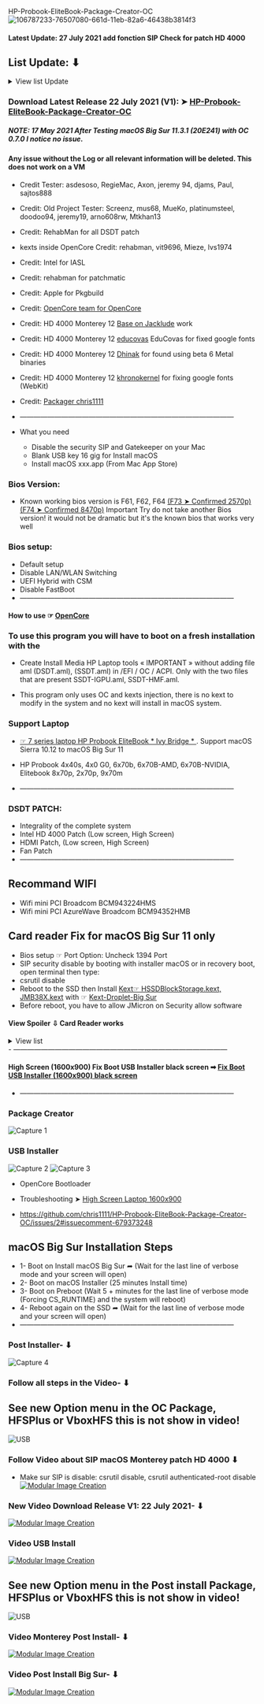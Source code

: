 HP-Probook-EliteBook-Package-Creator-OC
![106787233-76507080-661d-11eb-82a6-46438b3814f3](https://user-images.githubusercontent.com/6248794/126697624-0cf2eacc-b4ef-462b-a251-e709b9004bdd.png)


#### Latest Update: 27 July 2021 add fonction SIP Check for patch HD 4000

## List Update: ⬇︎
<details> 
  <summary>View list Update</summary>

- Update: 27 July 2021 update kext HD 4000, add choice menue for Bluethooth
- Update: 27 July 2021 fix initialisition choice HFSPlus and VBOX
- Update: 25 July 2021 fix create Install Media HP Laptop OC.app on Monterey 12
- Update 25 July 2021 Add description Monterey 12, more clean mount EFI
- Update: 25 July 2021 Fix Bluethooth , Fix Install OpenCore USB installer
- Update: 23 July 2021 add Support Bluethooth /Catalina/BigSur/Monterey
- Latest Update: 22 July 2021 add Support macOS Monterey 12 Intel HD 4000

</details>


### Download Latest Release 22 July 2021 (V1): ➤ [HP-Probook-EliteBook-Package-Creator-OC ](https://github.com/chris1111/HP-Probook-EliteBook-Package-Creator-OC/releases/tag/V1)


##### NOTE: 17 May 2021 After Testing macOS Big Sur 11.3.1 (20E241) with OC 0.7.0 I notice no issue.


#### Any issue without the Log or all relevant information will be deleted. This does not work on a VM

- Credit Tester: asdesoso, RegieMac, Axon, jeremy 94, djams, Paul, sajtos888
- Credit: Old Project Tester: Screenz, mus68, MueKo, 
platinumsteel, doodoo94, jeremy19, arno608rw, Mtkhan13
- Credit: RehabMan for all DSDT patch
- kexts inside OpenCore Credit: rehabman, vit9696, Mieze, lvs1974 
- Credit: Intel for IASL
- Credit: rehabman for patchmatic
- Credit: Apple for Pkgbuild
- Credit: [OpenCore team for OpenCore](https://github.com/acidanthera/OpenCorePkg)
- Credit: HD 4000 Monterey 12 [Base on Jacklude](https://github.com/jacklukem) work
- Credit: HD 4000 Monterey 12 [educovas](https://github.com/educovas) EduCovas for fixed google fonts
- Credit: HD 4000 Monterey 12 [Dhinak](https://github.com/DhinakG) for found using beta 6 Metal binaries
- Credit: HD 4000 Monterey 12 [khronokernel](https://github.com/khronokernel) for fixing google fonts (WebKit)

- Credit: [Packager chris1111](https://github.com/chris1111)
- ———————————————————————————————

* What you need

   - Disable the security SIP and Gatekeeper on your Mac
   - Blank USB key 16 gig for Install macOS
   - Install macOS xxx.app (From Mac App Store)
   
### Bios Version:
- Known working bios version is F61, F62, F64 [(F73 ➤ Confirmed 2570p)](https://www.insanelymac.com/forum/topic/344428-pre-release-macos-big-sur/?page=91&tab=comments#comment-2734611) [(F74 ➤ Confirmed 8470p)](https://github.com/chris1111/HP-Probook-EliteBook-Package-Creator-OC/commit/e6eb41e137c220f3f08b4a8776a8f2516a59e133)
Important Try do not take another Bios version! it would not be dramatic but it's the known bios that works very well

### Bios setup:
- Default setup
- Disable LAN/WLAN Switching
- UEFI Hybrid with CSM
- Disable FastBoot
- ———————————————————————————————

#### How to use ☞ [OpenCore](https://dortania.github.io/OpenCore-Desktop-Guide/)

### To use this program you will have to boot on a fresh installation with the 
- Create Install Media HP Laptop tools « IMPORTANT » without adding file aml (DSDT.aml), (SSDT.aml) in  /EFI / OC / ACPI. Only with the two files that are present SSDT-IGPU.aml, SSDT-HMF.aml.

- This program only uses OC and kexts injection, there is no kext to modify in the system and no kext will install in macOS system.
### Support Laptop
- [☞ 7 series laptop HP Probook EliteBook * Ivy Bridge * ](https://ark.intel.com/content/www/us/en/ark/products/codename/29902/ivy-bridge.html#@Mobile) . Support macOS Sierra 10.12 to macOS Big Sur 11
- HP Probook 4x40s, 4x0 G0, 6x70b, 6x70B-AMD, 6x70B-NVIDIA,  Elitebook 8x70p, 2x70p, 9x70m

- ———————————————————————————————
### DSDT PATCH:
- Integrality of the complete system
- Intel HD 4000 Patch (Low screen, High Screen)
- HDMI Patch, (Low screen, High Screen)
- Fan Patch
- ———————————————————————————————
## Recommand WIFI
- Wifi mini PCI Broadcom BCM943224HMS
- Wifi mini PCI AzureWave Broadcom BCM94352HMB

## Card reader Fix for macOS Big Sur 11 only
- Bios setup ☞ Port Option: Uncheck 1394 Port
- SIP security disable by booting with installer macOS or in recovery boot, open terminal then type: 
- csrutil disable
- Reboot to the SSD then Install [Kext☞ HSSDBlockStorage.kext, JMB38X.kext](https://drive.google.com/file/d/1nBwUaRkyXYLlJBbbEBP0DPxODYif9k1X/view?usp=sharing) with ☞ [Kext-Droplet-Big Sur](https://github.com/chris1111/Kext-Droplet-Big-Sur)
- Before reboot, you have to allow JMicron on Security allow software
#### View Spoiler ⇩ Card Reader works
<details> 
<summary>View list  </summary>
   
![Screen Shot ](https://user-images.githubusercontent.com/6248794/87852436-f4426980-c8cf-11ea-913f-72c6093eb32a.png)	

</details>
- ———————————————————————————————

#### High Screen (1600x900) Fix Boot USB Installer black screen ➡︎ [Fix Boot USB Installer (1600x900) black screen](https://github.com/chris1111/HP-Probook-EliteBook-Package-Creator-OC/issues/2#issuecomment-679373248)
- ———————————————————————————————


### Package Creator
![Capture 1](https://user-images.githubusercontent.com/6248794/87812623-7da15f80-c82e-11ea-9b7c-72e0194b7d19.png)

### USB Installer
![Capture 2](https://user-images.githubusercontent.com/6248794/87812926-f86a7a80-c82e-11ea-862d-23dfdb1efa7d.png)
![Capture 3](https://user-images.githubusercontent.com/6248794/87812929-f86a7a80-c82e-11ea-8ed8-50558744775c.png)
- OpenCore Bootloader

- Troubleshooting ➤ [High Screen Laptop 1600x900](https://github.com/chris1111/HP-Probook-EliteBook-Package-Creator-OC/issues/2#issuecomment-679373248)


- https://github.com/chris1111/HP-Probook-EliteBook-Package-Creator-OC/issues/2#issuecomment-679373248
## macOS Big Sur Installation Steps
- 1- Boot on Install macOS Big Sur ➦ (Wait for the last line of verbose mode and your screen will open)
- 2- Boot on macOS Installer (25 minutes Install time)
- 3- Boot on Preboot (Wait 5 + minutes for the last line of verbose mode (Forcing CS_RUNTIME)  and the system will reboot)
- 4- Reboot again on the SSD ➦ (Wait for the last line of verbose mode and your screen will open)
- ———————————————————————————————

### Post Installer- ⬇︎
![Capture 4](https://user-images.githubusercontent.com/6248794/87813175-63b44c80-c82f-11ea-8607-f3ad6b1dd167.png)



### Follow all steps in the Video- ⬇︎
## See new Option menu in the OC Package, HFSPlus or VboxHFS this is not show in video!
![USB](https://user-images.githubusercontent.com/6248794/90392185-67b8d180-e05c-11ea-983b-dc5f463e4f2e.gif)

### Follow Video about SIP macOS Monterey patch HD 4000 ⬇︎
- Make sur SIP is disable: csrutil disable, csrutil authenticated-root disable
[![Modular Image Creation](https://user-images.githubusercontent.com/6248794/87856188-696f6800-c8eb-11ea-898c-396970e38e1b.png)](https://user-images.githubusercontent.com/6248794/127250767-3ba823a1-2ee2-4398-a53d-3ac9fa6c78f2.mov)

### New Video Download Release V1: 22 July 2021- ⬇︎
[![Modular Image Creation](https://user-images.githubusercontent.com/6248794/87856188-696f6800-c8eb-11ea-898c-396970e38e1b.png)](https://youtu.be/KYJJVEjyZw4)
### Video USB Install 

[![Modular Image Creation](https://user-images.githubusercontent.com/6248794/87856188-696f6800-c8eb-11ea-898c-396970e38e1b.png)](https://youtu.be/42qO8zuUzPE)
## See new Option menu in the Post install Package, HFSPlus or VboxHFS this is not show in video!
![USB](https://user-images.githubusercontent.com/6248794/90356254-df670c00-e01c-11ea-874d-80f30e1a4bff.gif)

### Video Monterey Post Install- ⬇︎

[![Modular Image Creation](https://user-images.githubusercontent.com/6248794/87856188-696f6800-c8eb-11ea-898c-396970e38e1b.png)](https://youtu.be/jQW35JIuZ6k)

### Video Post Install Big Sur- ⬇︎
[![Modular Image Creation](https://user-images.githubusercontent.com/6248794/87856188-696f6800-c8eb-11ea-898c-396970e38e1b.png)](https://youtu.be/cCdffBkRWrM)


